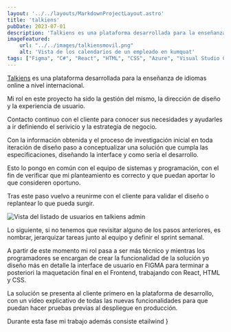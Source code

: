 ```yaml
---
layout: '../../layouts/MarkdownProjectLayout.astro'
title: 'talkiens'
pubDate: 2023-07-01
description: 'Talkiens es una plataforma desarrollada para la enseñanza de idiomas online a nivel internacional.'
imageFeatured:
    url: "../../images/talkiensmovil.png"
    alt: 'Vista de los calendarios de un empleado en kumquat'
tags: ["Figma", "C#", "React", "HTML", "CSS", "Azure", "Visual Studio Code", "DBeaver", "GDrive", "Slack", "Trello", "Gitlab", "Inkscape", "YT"]
---
```

<!-- # My First Blog Post -->

<a target="_blank" href="https://www.talkiens.com">Talkiens</a> es una plataforma desarrollada para la enseñanza de idiomas online a nivel internacional.

Mi rol en este proyecto ha sido la gestión del mismo, la dirección de diseño y la experiencia de usuario.

Contacto continuo con el cliente para conocer sus necesidades y ayudarles a ir definiendo el serivicio y la estrategia de negocio.

Con la información obtenida y el proceso de investigación inicial en toda iteración de diseño paso a conceptualizar una solución que cumpla las especificaciones, diseñando la interface y como sería el desarrollo.

Esto lo pongo en común con el equipo de sistemas y programación, con el fin de verificar que mi planteamiento es correcto y que puedan aportar lo que consideren oportuno.

Tras este paso vuelvo a reunirme con el cliente para validar el diseño o replantear lo que pueda surgir.

<img src="/images/talkiensusuarioswidescreen.png" alt="Vista del listado de usuarios en talkiens admin" class="imgmd">

Lo siguiente, si no tenemos que revisitar alguno de los pasos anteriores, es nombrar, jerarquizar tareas junto al equipo y definir el sprint semanal.

A partir de este momento mi rol pasa a ser más técnico y mientras los programadores se encargan de crear la funcionalidad de la solución yo diseño más en detalle la interface de usuario en FIGMA para terminar a posteriori la maquetación final en  el Frontend, trabajando con React, HTML y CSS.

La solución se presenta al cliente primero en la plataforma de desarrollo, con un vídeo explicativo de todas las nuevas funcionalidades para que puedan hacer pruebas previas al despliegue en producción.

Durante esta fase mi trabajo además consiste etailwind
    }
</style>